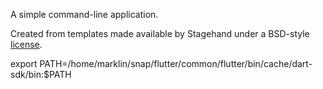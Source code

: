 A simple command-line application.

Created from templates made available by Stagehand under a BSD-style
[license](https://github.com/dart-lang/stagehand/blob/master/LICENSE).

export PATH=/home/marklin/snap/flutter/common/flutter/bin/cache/dart-sdk/bin:$PATH
